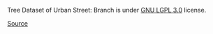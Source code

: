 Tree Dataset of Urban Street: Branch is under [GNU LGPL 3.0](https://www.gnu.org/licenses/lgpl-3.0.html) license.

[Source](https://www.kaggle.com/datasets/erickendric/tree-dataset-of-urban-street-segmentation-branch)